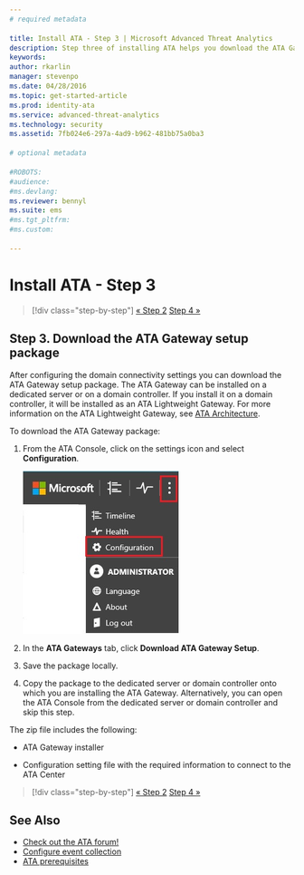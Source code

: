 ```yaml
---
# required metadata

title: Install ATA - Step 3 | Microsoft Advanced Threat Analytics
description: Step three of installing ATA helps you download the ATA Gateway setup package.
keywords:
author: rkarlin
manager: stevenpo
ms.date: 04/28/2016
ms.topic: get-started-article
ms.prod: identity-ata
ms.service: advanced-threat-analytics
ms.technology: security
ms.assetid: 7fb024e6-297a-4ad9-b962-481bb75a0ba3

# optional metadata

#ROBOTS:
#audience:
#ms.devlang:
ms.reviewer: bennyl
ms.suite: ems
#ms.tgt_pltfrm:
#ms.custom:

---
```


# Install ATA - Step 3

>[!div class="step-by-step"]
[« Step 2](install-ata-step2.md)
[Step 4 »](install-ata-step4.md)

## Step 3. Download the ATA Gateway setup package
After configuring the domain connectivity settings you can download the ATA Gateway setup package. The ATA Gateway can be installed on a dedicated server or on a domain controller. If you install it on a domain controller, it will be installed as an ATA Lightweight Gateway. For more information on the ATA Lightweight Gateway, see [ATA Architecture](/advanced-threat-analytics/understand/ata-architecture). 

To download the ATA Gateway package:

1.  From the ATA Console, click on the settings icon and select **Configuration**.

    ![ATA gateway configuration settings](media/ATA-config-icon.JPG)

2.  In the **ATA Gateways** tab, click **Download ATA Gateway Setup**.

3.  Save the package locally.
4.  Copy the package to the dedicated server or domain controller onto which you are installing the ATA Gateway. Alternatively, you can open the ATA Console from the dedicated server or domain controller and skip this step.

The zip file includes the following:

-   ATA Gateway installer

-   Configuration setting file with the required information to connect to the ATA Center


>[!div class="step-by-step"]
[« Step 2](install-ata-step2.md)
[Step 4 »](install-ata-step4.md)

## See Also

- [Check out the ATA forum!](https://social.technet.microsoft.com/Forums/security/en-US/home?forum=mata)
- [Configure event collection](/advanced-threat-analytics/plan-design/configure-event-collection)
- [ATA prerequisites](/advanced-threat-analytics/plan-design/ata-prerequisites)
